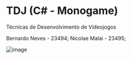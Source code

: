 # TDJ (C# - Monogame)
Técnicas de Desenvolvimento de Vídeojogos

Bernardo Neves - 23494; Nicolae Malai - 23495;

![image](https://user-images.githubusercontent.com/49163443/170834649-4e34c1d2-dd9b-4100-a7cc-90cf111d4a7a.png)
